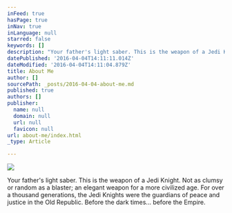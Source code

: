 ```yaml
---
inFeed: true
hasPage: true
inNav: true
inLanguage: null
starred: false
keywords: []
description: "Your father's light saber. This is the weapon of a Jedi Knight. Not as clumsy or random as a blaster; an elegant weapon for a more civilized age. For over a thousand generations, the Jedi Knights were the guardians of peace and justice in the Old Republic. Before the dark times... before the Empire."
datePublished: '2016-04-04T14:11:11.014Z'
dateModified: '2016-04-04T14:11:04.879Z'
title: About Me
author: []
sourcePath: _posts/2016-04-04-about-me.md
published: true
authors: []
publisher:
  name: null
  domain: null
  url: null
  favicon: null
url: about-me/index.html
_type: Article

---
```

![](https://the-grid-user-content.s3-us-west-2.amazonaws.com/06c3dcc4-0180-4545-beef-486b752adf5e.jpg)

Your father's light saber. This is the weapon of a Jedi Knight. Not as clumsy or random as a blaster; an elegant weapon for a more civilized age. For over a thousand generations, the Jedi Knights were the guardians of peace and justice in the Old Republic. Before the dark times... before the Empire.